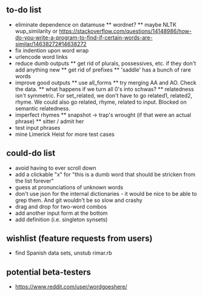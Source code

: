 ## to-do list

* eliminate dependence on datamuse
** wordnet?
** maybe NLTK wup_similarity or https://stackoverflow.com/questions/14148986/how-do-you-write-a-program-to-find-if-certain-words-are-similar/14638272#14638272
* fix indention upon word wrap
* urlencode word links
* reduce dumb outputs
** get rid of plurals, possessives, etc. if they don't add anything new
** get rid of prefixes
** 'saddle' has a bunch of rare words
* improve good outputs
** use all_forms
** try merging AA and AO. Check the data.
** what happens if we turn all 0's into schwas?
** relatedness isn't symmetric. For set_related, we don't have to go related1, related2, rhyme. We could also go related, rhyme, related to input. Blocked on semantic relatedness.
* imperfect rhymes
** snapshot -> trap's wrought (if that were an actual phrase)
** sitter / admit her
* test input phrases
* mine Limerick Heist for more test cases

## could-do list

* avoid having to ever scroll down
* add a clickable "x" for "this is a dumb word that should be stricken from the list forever"
* guess at pronunciations of unknown words
* don't use json for the internal dictionaries - it would be nice to be able to grep them. And git wouldn't be so slow and crashy
* drag and drop for two-word combos
* add another input form at the bottom
* add definition (i.e. singleton synsets)

## wishlist (feature requests from users)

* find Spanish data sets, unstub rimar.rb

## potential beta-testers

* https://www.reddit.com/user/wordgoeshere/
